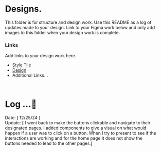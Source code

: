 # Designs.

This folder is for structure and design work. Use this README as a log of updates made to your design. Link to your Figma work below and only add images to this folder when your design work is complete.

### Links

Add links to your design work here.

- [Style Tile](<https://www.figma.com/design/QaDo19lBgh4GVkIfzv8Cue/%40shadcn%2Fui---Design-System-(Community)?node-id=110-6&node-type=canvas&t=km5zhVhkrcwgFpiH-0>)
- [Design](<https://www.figma.com/design/QaDo19lBgh4GVkIfzv8Cue/%40shadcn%2Fui---Design-System-(Community)?node-id=110-6&t=km5zhVhkrcwgFpiH-1>)
- Additional Links...

<br>

# Log ...🚀

Date: [ 12/25/24 ]  
Update: [ I went back to make the buttons clickable and navigate to their designated pages. I added components to give a visual on what would happen if a user was to click on a button. When I try to present to see if the interactions are working and for the home page it does not show the buttons needed to lead to the other pages.]
